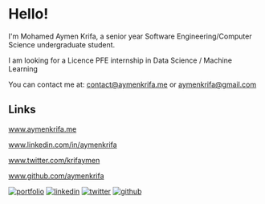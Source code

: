 
# Hello!

I'm Mohamed Aymen Krifa, a senior year Software Engineering/Computer Science undergraduate student.

I am looking for a Licence PFE internship in Data Science / Machine Learning

You can contact me at: contact@aymenkrifa.me or aymenkrifa@gmail.com

## Links
www.aymenkrifa.me

www.linkedin.com/in/aymenkrifa

www.twitter.com/krifaymen

www.github.com/aymenkrifa

[![portfolio](https://img.shields.io/badge/website-000000?style=for-the-badge&logo=About.me&logoColor=white)](https://aymenkrifa.me/)
[![linkedin](https://img.shields.io/badge/linkedin-0A66C2?style=for-the-badge&logo=linkedin&logoColor=white)](https://www.linkedin.com/in/aymenkrifa/)
[![twitter](https://img.shields.io/badge/twitter-1DA1F2?style=for-the-badge&logo=twitter&logoColor=white)](https://twitter.com/krifaymen)
[![github](https://img.shields.io/badge/GitHub-100000?style=for-the-badge&logo=github&logoColor=white)]("htttps://github.com/aymenkrifa)
